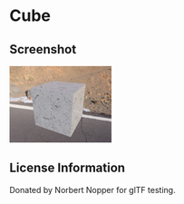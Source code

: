 # Cube

## Screenshot

![screenshot](screenshot/screenshot.jpg)

## License Information

Donated by Norbert Nopper for glTF testing.
